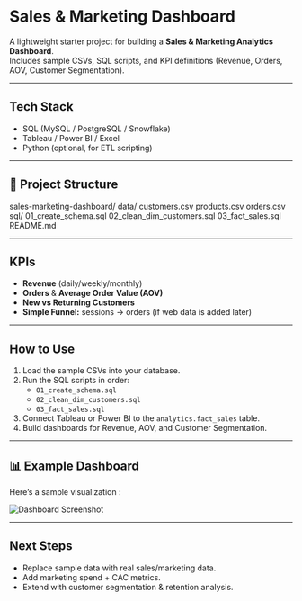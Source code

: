 # Sales & Marketing Dashboard

A lightweight starter project for building a **Sales & Marketing Analytics Dashboard**.  
Includes sample CSVs, SQL scripts, and KPI definitions (Revenue, Orders, AOV, Customer Segmentation).  

---

## Tech Stack
- SQL (MySQL / PostgreSQL / Snowflake)
- Tableau / Power BI / Excel
- Python (optional, for ETL scripting)

---

## 📂 Project Structure
sales-marketing-dashboard/
data/
customers.csv
products.csv
orders.csv
sql/
01_create_schema.sql
02_clean_dim_customers.sql
03_fact_sales.sql
README.md


---

##  KPIs
- **Revenue** (daily/weekly/monthly)
- **Orders** & **Average Order Value (AOV)**
- **New vs Returning Customers**
- **Simple Funnel:** sessions → orders (if web data is added later)

---

##  How to Use
1. Load the sample CSVs into your database.
2. Run the SQL scripts in order:
   - `01_create_schema.sql`
   - `02_clean_dim_customers.sql`
   - `03_fact_sales.sql`
3. Connect Tableau or Power BI to the `analytics.fact_sales` table.
4. Build dashboards for Revenue, AOV, and Customer Segmentation.

---

## 📊 Example Dashboard
Here’s a sample visualization :

![Dashboard Screenshot](<img width="1600" height="1000" alt="dashboard-sample" src="https://github.com/user-attachments/assets/72070348-f2d0-4cb8-be65-e980c2a19010" />
)

---

##  Next Steps
- Replace sample data with real sales/marketing data.
- Add marketing spend + CAC metrics.
- Extend with customer segmentation & retention analysis.
